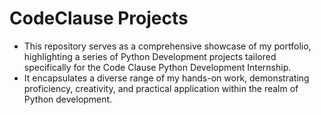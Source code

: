 # CodeClause Projects

* This repository serves as a comprehensive showcase of my portfolio, highlighting a series of Python Development projects tailored specifically for the Code Clause Python Development Internship.
* It encapsulates a diverse range of my hands-on work, demonstrating proficiency, creativity, and practical application within the realm of Python development.
